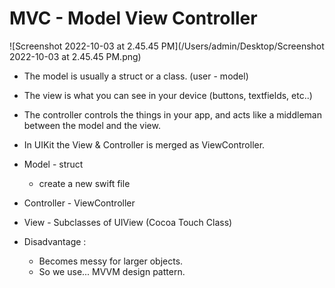 # MVC - Model View Controller



![Screenshot 2022-10-03 at 2.45.45 PM](/Users/admin/Desktop/Screenshot 2022-10-03 at 2.45.45 PM.png)

- The model is usually a struct or a class. (user - model)
- The view is what you can see in your device (buttons, textfields, etc..)
- The controller controls the things in your app, and acts like a middleman between the model and the view.



- In UIKit the View & Controller is merged as ViewController. 
- Model - struct
  - create a new swift file
- Controller - ViewController
- View - Subclasses of UIView (Cocoa Touch Class)



- Disadvantage :
  - Becomes messy for larger objects.
  - So we use... MVVM design pattern.




